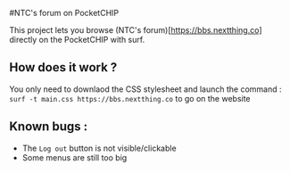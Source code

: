 #NTC's forum on PocketCHIP

This project lets you browse (NTC's forum)[https://bbs.nextthing.co] directly on the PocketCHIP with surf.

## How does it work ?
You only need to downlaod the CSS stylesheet and launch the command :
`surf -t main.css https://bbs.nextthing.co`
to go on the website

## Known bugs :
- The `Log out` button is not visible/clickable
- Some menus are still too big